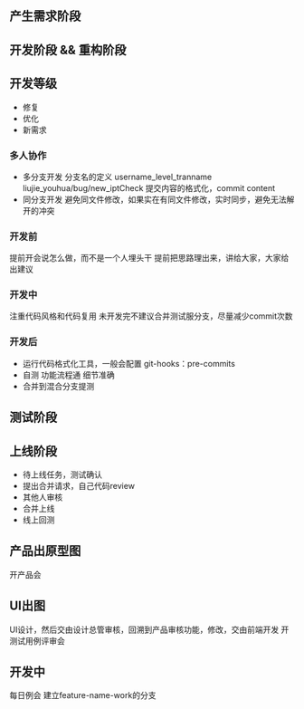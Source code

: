 ## 产生需求阶段

## 开发阶段 && 重构阶段
## 开发等级
- 修复
- 优化
- 新需求
### 多人协作
- 多分支开发
分支名的定义 username_level_tranname  liujie_youhua/bug/new_iptCheck
提交内容的格式化，commit content
- 同分支开发
避免同文件修改，如果实在有同文件修改，实时同步，避免无法解开的冲突

### 开发前
提前开会说怎么做，而不是一个人埋头干
提前把思路理出来，讲给大家，大家给出建议
### 开发中
注重代码风格和代码复用
未开发完不建议合并测试服分支，尽量减少commit次数
### 开发后
- 运行代码格式化工具，一般会配置 git-hooks：pre-commits
- 自测
  功能流程通 细节准确
- 合并到混合分支提测

## 测试阶段

## 上线阶段
- 待上线任务，测试确认
- 提出合并请求，自己代码review
- 其他人审核
- 合并上线
- 线上回测













## 产品出原型图
开产品会
## UI出图
UI设计，然后交由设计总管审核，回溯到产品审核功能，修改，交由前端开发
开测试用例评审会
## 开发中
每日例会
建立feature-name-work的分支
